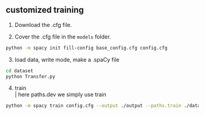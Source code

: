 ## customized training

1. Download the .cfg file.

2. Cover the .cfg file in the `models` folder.
```bash
python -m spacy init fill-config base_config.cfg config.cfg
```

3. load data, write mode, make a .spaCy file
```bash
cd dataset
python Transfer.py
```
4. train  
| here paths.dev we simply use train
```bash
python -m spacy train config.cfg --output ./output --paths.train ./dataset/train.spacy --paths.dev ./dataset/train.spacy
```